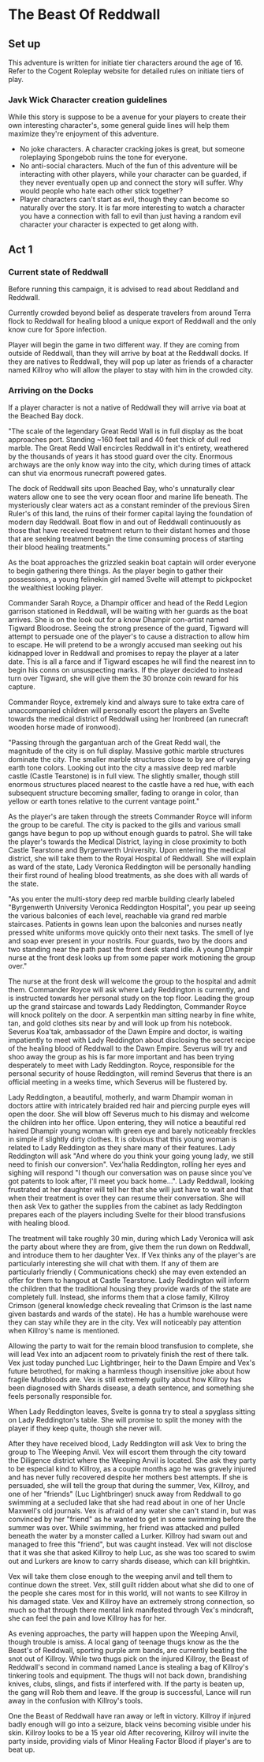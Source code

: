 # The Beast Of Reddwall

## Set up

This adventure is written for initiate tier characters around the age of 16. Refer to the Cogent Roleplay website for detailed rules on initiate tiers of play.

### Javk Wick Character creation guidelines

While this story is suppose to be a avenue for your players to create their own interesting character's, some general guide lines will help them maximize they're enjoyment of this adventure.

- No joke characters. A character cracking jokes is great, but someone roleplaying Spongebob ruins the tone for everyone.
- No anti-social characters. Much of the fun of this adventure will be interacting with other players, while your character can be guarded, if they never eventually open up and connect the story will suffer. Why would people who hate each other stick together?
- Player characters can't start as evil, though they can become so naturally over the story. It is far more interesting to watch a character you have a connection with fall to evil than just having a random evil character your character is expected to get along with.

## Act 1

### Current state of Reddwall

Before running this campaign, it is advised to read about Reddland and Reddwall.

Currently crowded beyond belief as desperate travelers from around Terra flock to Reddwall for healing blood a unique export of Reddwall and the only know cure for Spore infection.

Player will begin the game in two different way. If they are coming from outside of Reddwall, than they will arrive by boat at the Reddwall docks. If they are natives to Reddwall, they will pop up later as friends of a character named Killroy who will allow the player to stay with him in the crowded city.

### Arriving on the Docks

If a player character is not a native of Reddwall they will arrive via boat at the Beached Bay dock. 

"The scale of the legendary Great Redd Wall is in full display as the boat approaches port. Standing ~160 feet tall and 40 feet thick of dull red marble. The Great Redd Wall encircles Reddwall in it's entirety, weathered by the thousands of years it has stood guard over the city. Enormous archways are the only know way into the city, which during times of attack can shut via enormous runecraft powered gates.

The dock of Reddwall sits upon Beached Bay, who's unnaturally clear waters allow one to see the very ocean floor and marine life beneath. The mysteriously clear waters act as a constant reminder of the previous Siren Ruler's of this land, the ruins of their former capital laying the foundation of modern day Reddwall. Boat flow in and out of Reddwall continuously as those that have received treatment return to their distant homes and those that are seeking treatment begin the time consuming process of starting their blood healing treatments."

As the boat approaches the grizzled seakin boat captain will order everyone to begin gathering there things. As the player begin to gather their possessions, a young felinekin girl named Svelte will attempt to pickpocket the wealthiest looking player.

Commander Sarah Royce, a Dhampir officer and head of the Redd Legion garrison stationed in Reddwall, will be waiting with her guards as the boat arrives. She is on the look out for a know Dhampir con-artist named Tigward Bloodrose. Seeing the strong presence of the guard, Tigward will attempt to persuade one of the player's to cause a distraction to allow him to escape. He will pretend to be a wrongly accused man seeking out his kidnapped lover in Reddwall and promises to repay the player at a later date. This is all a farce and if Tigward escapes he will find the nearest inn to begin his conns on unsuspecting marks. If the player decided to instead turn over Tigward, she will give them the 30 bronze coin reward for his capture.

Commander Royce, extremely kind and always sure to take extra care of unaccompanied children will personally escort the players an Svelte towards the medical district of Reddwall using her Ironbreed (an runecraft wooden horse made of ironwood).

"Passing through the gargantuan arch of the Great Redd wall, the magnitude of the city is on full display. Massive gothic marble structures dominate the city. The smaller marble structures close to by are of varying earth tone colors. Looking out into the city a massive deep red marble castle (Castle Tearstone) is in full view. The slightly smaller, though still enormous structures placed nearest to the castle have a red hue, with each subsequent structure becoming smaller, fading to orange in color, than yellow or earth tones relative to the current vantage point."

As the player's are taken through the streets Commander Royce will inform the group to be careful. The city is packed to the gills and various small gangs have begun to pop up without enough guards to patrol. She will take the player's towards the Medical District, laying in close proximity to both Castle Tearstone and Byrgenwerth University. Upon entering the medical district, she will take them to the Royal Hospital of Reddwall. She will explain as ward of the state, Lady Veronica Reddington will be personally handling their first round of healing blood treatments, as she does with all wards of the state.

"As you enter the multi-story deep red marble building clearly labeled "Byrgenwerth University Veronica Reddington Hospital", you pear up seeing the various balconies of each level, reachable via grand red marble staircases. Patients in gowns lean upon the balconies and nurses neatly pressed white uniforms move quickly onto their next tasks. The smell of lye and soap ever present in your nostrils. Four guards, two by the doors and two standing near the path past the front desk stand idle. A young Dhampir nurse at the front desk looks up from some paper work motioning the group over."

The nurse at the front desk will welcome the group to the hospital and admit them. Commander Royce will ask where Lady Reddington is currently, and is instructed towards her personal study on the top floor. Leading the group up the grand staircase and towards Lady Reddington, Commander Royce will knock politely on the door. A serpentkin man sitting nearby in fine white, tan, and gold clothes sits near by and will look up from his notebook. Severus Koa'tak, ambassador of the Dawn Empire and doctor, is waiting impatiently to meet with Lady Reddington about disclosing the secret recipe of the healing blood of Reddwall to the Dawn Empire. Severus will try and shoo away the group as his is far more important and has been trying desperately to meet with Lady Reddington. Royce, responsible for the personal security of house Reddington, will remind Severus that there is an official meeting in a weeks time, which Severus will be flustered by.

Lady Reddington, a beautiful, motherly, and warm Dhampir woman in doctors attire with intricately braided red hair and piercing purple eyes will open the door. She will blow off Severus much to his dismay and welcome the children into her office. Upon entering, they will notice a beautiful red haired Dhampir young woman with green eye and barely noticeably freckles in simple if slightly dirty clothes. It is obvious that this young woman is related to Lady Reddington as they share many of their features. Lady Reddington will ask "And where do you think your going young lady, we still need to finish our conversion". Vex'halia Reddington, rolling her eyes and sighing will respond "I though our conversation was on pause since you've got patents to look after, I'll meet you back home...". Lady Reddwall, looking frustrated at her daughter will tell her that she will just have to wait and that when their treatment is over they can resume their conversation. She will then ask Vex to gather the supplies from the cabinet as lady Reddington prepares each of the players including Svelte for their blood transfusions with healing blood.

The treatment will take roughly 30 min, during which Lady Veronica will ask the party about where they are from, give them the run down on Reddwall, and introduce them to her daughter Vex. If Vex thinks any of the player's are particularly interesting she will chat with them. If any of them are particularly friendly ( Communications check) she may even extended an offer for them to hangout at Castle Tearstone. Lady Reddington will inform the children that the traditional housing they provide wards of the state are completely full. Instead, she informs them that a close family, Killroy Crimson (general knowledge check revealing that Crimson is the last name given bastards and wards of the state). He has a humble warehouse were they can stay while they are in the city. Vex will noticeably pay attention when Killroy's name is mentioned.

Allowing the party to wait for the remain blood transfusion to complete, she will lead Vex into an adjacent room to privately finish the rest of there talk. Vex just today punched Luc Lightbringer, heir to the Dawn Empire and Vex's future betrothed, for making a harmless though insensitive joke about how fragile Mudbloods are. Vex is still extremely guilty about how Killroy has been diagnosed with Shards disease, a death sentence, and something she feels personally responsible for.

When Lady Reddington leaves, Svelte is gonna try to steal a spyglass sitting on Lady Reddington's table. She will promise to split the money with the player if they keep quite, though she never will.

After they have received blood, Lady Reddington will ask Vex to bring the group to The Weeping Anvil. Vex will escort them through the city toward the Diligence district where the Weeping Anvil is located. She ask they party to be especial kind to Killroy, as a couple months ago he was gravely injured and has never fully recovered despite her mothers best attempts. If she is persuaded, she will tell the group that during the summer, Vex, Killroy, and one of her "friends" (Luc Lightbringer) snuck away from Reddwall to go swimming at a secluded lake that she had read about in one of her Uncle Maxwell's old journals. Vex is afraid of any water she can't stand in, but was convinced by her "friend" as he wanted to get in some swimming before the summer was over. While swimming, her friend was attacked and pulled beneath the water by a monster called a Lurker. Killroy had swam out and managed to free this "friend", but was caught instead. Vex will not disclose that it was she that asked Killroy to help Luc, as she was too scared to swim out and Lurkers are know to carry shards disease, which can kill brightkin.

Vex will take them close enough to the weeping anvil and tell them to continue down the street. Vex, still guilt ridden about what she did to one of the people she cares most for in this world, will not wants to see Killroy in his damaged state. Vex and Killroy have an extremely strong connection, so much so that through there mental link manifested through Vex's mindcraft, she can feel the pain and love Killroy has for her.

As evening approaches, the party will happen upon the Weeping Anvil, though trouble is amiss. A local gang of teenage thugs know as the the Beast's of Reddwall, sporting purple arm bands, are currently beating the snot out of Killroy. While two thugs pick on the injured Killroy, the Beast of Reddwall's second in command named Lance is stealing a bag of Killroy's tinkering tools and equipment. The thugs will not back down, brandishing knives, clubs, slings, and fists if interfered with. If the party is beaten up, the gang will Rob them and leave. If the group is successful, Lance will run away in the confusion with Killroy's tools.

One the Beast of Reddwall have ran away or left in victory. Killroy if injured badly enough will go into a seizure, black veins becoming visible under his skin. Killroy looks to be a 15 year old After recovering, Killroy will invite the party inside, providing vials of Minor Healing Factor Blood if player's are to beat up. 

